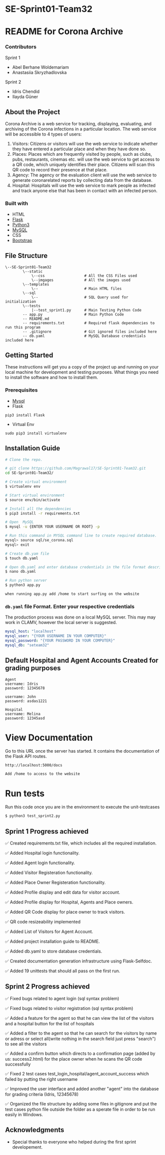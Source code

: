 # SE-Sprint01-Team32

# README for Corona Archive

### Contributors

Sprint 1

- Abel Berhane Woldemariam
- Anastasiia Skryzhadlovska

Sprint 2

- Idris Chendid
- Ilayda Güner

## About the Project

Corona Archive is a web service for tracking, displaying, evaluating, and
archiving of the Corona infections in a particular location. The web service will be accessible to
4 types of users:

1. Visitors: Citizens or visitors will use the web service to indicate whether they have
   entered a particular place and when they have done so.
2. Places: Places which are frequently visited by people, such as clubs, pubs, restaurants,
   cinemas etc. will use the web service to get access to a QR code, which uniquely
   identifies their place. Citizens will scan this QR code to record their presence at that
   place.
3. Agency: The agency or the evaluation client will use the web service to generate coronarelated reports by collecting data from the database.
4. Hospital: Hospitals will use the web service to mark people as infected and track anyone else that has been in contact with an infected person.


### Built with

- HTML
- [Flask](https://www.fullstackpython.com/flask.html)
- [Python3](https://www.python.org/download/releases/3.0/)
- [MySQL](https://www.mysql.com/)
- CSS
- [Bootstrap](https://getbootstrap.com/docs/3.4/css/)

## File Structure

```
\--SE-Sprint01-Team32
        \--static
            \--css                  # All the CSS Files used
            \--imgages              # All the images used
        \--templates
            \--                     # Main HTML files
        \--sql
            \--                     # SQL Query used for initialization
        \--tests
            |--test_sprint1.py      # Main Testing Python Code
        -- app.py                   # Main Python Code
        -- README.md
        -- requirements.txt         # Required flask dependencies to run this program
        -- .gitignore               # Git ignored files included here
        -- db.yaml                  # MySQL Database credentials included here 
```

## Getting Started

These instructions will get you a copy of the project up and running on your local machine for development and testing purposes. What things you need to install the software and how to install them.

### Prerequisites

- [Mysql](https://dev.mysql.com/downloads/installer/)
- Flask

```
pip3 install Flask
```

- Virtual Env

```
sudo pip3 install virtualenv
```

## Installation Guide

```bash
# Clone the repo.

# git clone https://github.com/Magrawal17/SE-Sprint01-Team32.git
cd SE-Sprint01-Team32/

# Create virtual environment
$ virtualenv env

# Start virtual environment
$ source env/bin/activate

# Install all the dependencies
$ pip3 install -r requirements.txt

# Open  MySQL
$ mysql -u {ENTER YOUR USERNAME OR ROOT} -p

# Run this command in MYSQL command line to create required database.
mysql> source sql/se_corona.sql
mysql> exit

# Create db.yam file
$ touch db.yaml

# Open db.yaml and enter database credentials in the file format described below
$ nano db.yaml

# Run python server
$ python3 app.py

when running app.py add /home to start surfing on the website
```

### `db.yaml` file Format. Enter your respective credentials

The production process was done on a local MySQL server. This may may work
in CLAMV, however the local server is suggested. 

```yaml
mysql_host: "localhost"
mysql_user: "{YOUR USERNAME IN YOUR COMPUTER}"
mysql_password: "{YOUR PASSWORD IN YOUR COMPUTER}"
mysql_db: "seteam32"
```

## Default Hospital and Agent Accounts Created for grading purposes

```
Agent
username: Idris
password: 12345678

username: John
password: asdas1221

Hospital
username: Melina
password: 12345asd

```

# View Documentation

Go to this URL once the server has started. It contains the documentation
of the Flask API routes.

```
http://localhost:5000/docs  

Add /home to access to the website
```

# Run tests

Run this code once you are in the environment to execute the unit-testcases

```sh
$ python3 test_sprint2.py
```

## Sprint 1 Progress achieved

✅ Created requirements.txt file, which includes all the required installation.

✅ Added Hospital login functionality.

✅ Added Agent login functionality.

✅ Added Visitor Registeration functionality.

✅ Added Place Owner Registeration functionality.

✅ Added Profile display and edit data for visitor account.

✅ Added Profile display for Hospital, Agents and Place owners.

✅ Added QR Code display for place owner to track visitors.

✅ QR code resizeability implemented

✅ Added List of Visitors for Agent Account.

✅ Added project installation guide to README.

✅ Added db.yaml to store database credentials.

✅ Created documentation generation infrastructure using Flask-Selfdoc.

✅ Added 19 unittests that should all pass on the first run. 

## Sprint 2 Progress achieved

✅ Fixed bugs related to agent login (sql syntax problem)

✅ Fixed bugs related to visitor registration (sql syntax problem)

✅ Added a feature for the agent so that he can view the list of the visitors and a hospital button for the list of hospitals

✅ Added a filter to the agent so that he can search for the visitors by name or adress or select all(write nothing in the search field just press "search") to see all the visitors

✅ Added a confirm button which directs to a confirmation page (added by us: success2.html) for the place owner when he scans the QR code successfully

✅ Fixed 2 test cases test_login_hospital/agent_account_success which failed by putting the right username

✅ Improved the user interface and added another "agent" into the database for grading criteria (Idris, 12345678)

✅ Organized the file structure by adding some files in gitignore and put the test cases python file outside the folder as a sperate file in order to be run easily in Windows.

## Acknowledgments

- Special thanks to everyone who helped during the first sprint developement.
